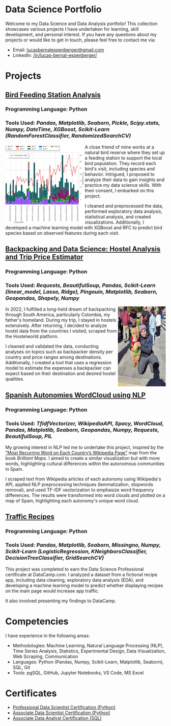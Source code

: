 # Data Science Portfolio

Welcome to my Data Science and Data Analysis portfolio! This collection showcases various projects I have undertaken for learning, skill development, and personal interest. If you have any questions about my projects or would like to get in touch, please feel free to contact me via:

- Email: lucasbernalespenberger@gmail.com
- LinkedIn: [/in/lucas-bernal-espenberger/](https://www.linkedin.com/in/lucas-bernal-espenberger/)

# Projects

## [Bird Feeding Station Analysis](./Bird%20Feeding%20Station/)

### **Programming Language:** Python

### **Tools Used:** *Pandas, Matplotlib, Seaborn, Pickle, Scipy.stats, Numpy, DateTime, XGBoost, Scikit-Learn (RandomForestClassifier, RandomizedSearchCV)*

<img align="left" width="250" height="250" src="https://github.com/LuBernal/data-science-portfolio/blob/main/Other/Images/birds.png"> A close friend of mine works at a natural bird reserve where they set up a feeding station to support the local bird population. They record each bird's visit, including species and behavior. Intrigued, I proposed to analyze their data to gain insights and practice my data science skills. With their consent, I embarked on this project. 

I cleaned and preprocessed the data, performed exploratory data analysis, statistical analysis, and created visualizations. Additionally, I developed a machine learning model with XGBoost and RFC to predict bird species based on observed features during each visit.


## [Backpacking and Data Science: Hostel Analysis and Trip Price Estimator](./Hostel%20in%20Backpacked%20Countries/)

### **Programming Language:** Python

### **Tools Used:** *Requests, BeautifulSoup, Pandas, Scikit-Learn (linear_model, Lasso, Ridge), Pingouin, Matplotlib, Seaborn, Geopandas, Shapely, Numpy*

<img align="right" width="150" height="250" src="https://github.com/LuBernal/data-science-portfolio/blob/main/Other/Images/llama.jpg"> In 2022, I fulfilled a long-held dream of backpacking through South America, particularly Colombia, my father's homeland. During my trip, I stayed in hostels extensively. After returning, I decided to analyze hostel data from the countries I visited, scraped from the Hostelworld platform.

I cleaned and validated the data, conducting analyses on topics such as backpacker density per country and price ranges among destinations. Additionally, I created a tool that uses a regression model to estimate the expenses a backpacker can expect based on their destination and desired hostel qualities.


## [Spanish Autonomies WordCloud using NLP](./WordCloud%20for%20Autonomies/)

### **Programming Language:** Python

### **Tools Used:** *TfidfVectorizer, WikipediaAPI, Spacy, WordCloud, Pandas, Matplotlib, Seaborn, Geopandas, Numpy, Requests, BeautifulSoup, PIL*

My growing interest in NLP led me to undertake this project, inspired by the ["Most Recurring Word on Each Country’s Wikipedia Page"](https://brilliantmaps.com/recurring-wikipedia/) map from the book *Brilliant Maps*. I aimed to create a similar visualization but with more words, highlighting cultural differences within the autonomous communities in Spain.

I scraped text from Wikipedia articles of each autonomy using Wikipedia's API, applied NLP preprocessing techniques (lemmatization, stopwords removal), and used TF-IDF vectorization to emphasize word frequency differences. The results were transformed into word clouds and plotted on a map of Spain, highlighting each autonomy's unique word cloud.


## [Traffic Recipes](./Recipe%20App%20Traffic/)

### **Programming Language:** Python

### **Tools Used:** *Pandas, Matplotlib, Seaborn, Missingno, Numpy, Scikit-Learn (LogisticRegression, KNeighborsClassifier, DecisionTreeClassifier, GridSearchCV)*

This project was completed to earn the Data Science Professional certificate at DataCamp.com. I analyzed a dataset from a fictional recipe app, including data cleaning, exploratory data analysis (EDA), and developing a machine learning model to predict whether displaying recipes on the main page would increase app traffic. 

It also involved presenting my findings to DataCamp.


# Competencies

I have experience in the following areas:
- Methodologies: Machine Learning, Natural Language Processing (NLP), Time Series Analysis, Statistics, Experimental Design, Data Visualization, Web Scraping, Communication
- Languages: Python (Pandas, Numpy, Scikit-Learn, Matplotlib, Seaborn), SQL, Git
- Tools: pgSQL, GitHub, Jupyter Notebooks, VS Code, MS Excel

# Certificates

- [Professional Data Scientist Certification (Python)](https://www.datacamp.com/certificate/DS0024387204625)
- [Associate Data Scientist Certification (Python)](https://www.datacamp.com/certificate/DSA0016305747616)
- [Associate Data Analyst Certification (SQL)](https://www.datacamp.com/certificate/DS0024387204625)